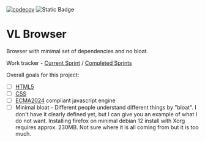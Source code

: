[![codecov](https://codecov.io/github/marsp0/vl-browser/graph/badge.svg?token=8MV8HANFE2)](https://codecov.io/github/marsp0/vl-browser) 
![Static Badge](https://img.shields.io/badge/Trello-blue?label=Board&link=https%3A%2F%2Ftrello.com%2Fb%2Fa7SdZYpL%2Fcurrent)

# VL Browser
Browser with minimal set of dependencies and no bloat.

Work tracker - [Current Sprint](https://trello.com/b/a7SdZYpL/current) / [Completed Sprints](https://trello.com/b/njBlWiV7/sprints)

Overall goals for this project:
- [ ] [HTML5](https://html.spec.whatwg.org/multipage/)
- [ ] [CSS](https://www.w3.org/TR/css-2024/)
- [ ] [ECMA2024](https://262.ecma-international.org/) compliant javascript engine
- [ ] Minimal bloat - Different people understand different things by "bloat". I don't have it clearly defined yet, but I can give you an example of what I do not want. Installing firefox on minimal debian 12 install with Xorg requires approx. 230MB. Not sure where it is all coming from but it is too much.